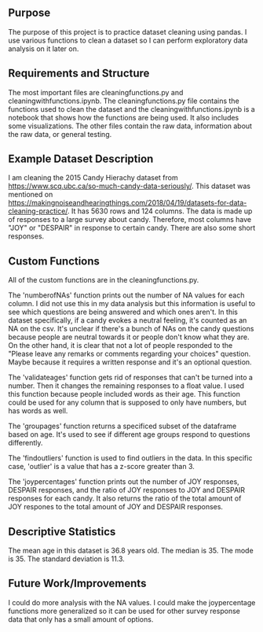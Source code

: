 ## Purpose
The purpose of this project is to practice dataset cleaning using pandas. I use various functions to clean a dataset so I can perform exploratory data analysis on it later on.

## Requirements and Structure
The most important files are cleaningfunctions.py and cleaningwithfunctions.ipynb. The cleaningfunctions.py file contains the functions used to clean the dataset and the cleaningwithfunctions.ipynb is a notebook that shows how the functions are being used. It also includes some visualizations. The other files contain the raw data, information about the raw data, or general testing.

## Example Dataset Description
I am cleaning the 2015 Candy Hierachy dataset from https://www.scq.ubc.ca/so-much-candy-data-seriously/. This dataset was mentioned on https://makingnoiseandhearingthings.com/2018/04/19/datasets-for-data-cleaning-practice/. It has 5630 rows and 124 columns. The data is made up of responses to a large survey about candy. Therefore, most columns have "JOY" or "DESPAIR" in response to certain candy. There are also some short responses.

## Custom Functions
All of the custom functions are in the cleaningfunctions.py.

The 'numberofNAs' function prints out the number of NA values for each column. I did not use this in my data analysis but this information is useful to see which questions are being answered and which ones aren't. In this dataset specifically, if a candy evokes a neutral feeling, it's counted as an NA on the csv. It's unclear if there's a bunch of NAs on the candy questions because people are neutral towards it or people don't know what they are. On the other hand, it is clear that not a lot of people responded to the "Please leave any remarks or comments regarding your choices" question. Maybe because it requires a written response and it's an optional question.

The 'validateages' function gets rid of responses that can't be turned into a number. Then it changes the remaining responses to a float value. I used this function because people included words as their age. This function could be used for any column that is supposed to only have numbers, but has words as well.

The 'groupages' function returns a specificed subset of the dataframe based on age. It's used to see if different age groups respond to questions differently.

The 'findoutliers' function is used to find outliers in the data. In this specific case, 'outlier' is a value that has a z-score greater than 3.

The 'joypercentages' function prints out the number of JOY responses, DESPAIR responses, and the ratio of JOY responses to JOY and DESPAIR responses for each candy. It also returns the ratio of the total amount of JOY respones to the total amount of JOY and DESPAIR responses. 

## Descriptive Statistics
The mean age in this dataset is 36.8 years old. The median is 35. The mode is 35. The standard deviation is 11.3.

## Future Work/Improvements
I could do more analysis with the NA values.
I could make the joypercentage functions more generalized so it can be used for other survey response data that only has a small amount of options. 